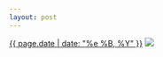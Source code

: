 ```yaml
---
layout: post
---
```


<p>
  <time><a href="/269">{{ page.date | date: "%e %B, %Y" }}</a></time>
  <a href="/269"><img src="{{ site.assets_url }}/269.jpg"/></a>
</p>
